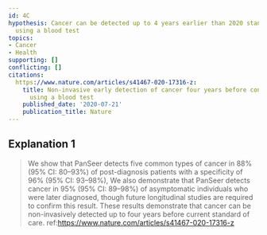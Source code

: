 ```yaml
---
id: 4C
hypothesis: Cancer can be detected up to 4 years earlier than 2020 standard of care
  using a blood test
topics:
- Cancer
- Health
supporting: []
conflicting: []
citations:
  https://www.nature.com/articles/s41467-020-17316-z:
    title: Non-invasive early detection of cancer four years before conventional diagnosis
      using a blood test
    published_date: '2020-07-21'
    publication_title: Nature
---
```

## Explanation 1

> We show that PanSeer detects five common types of cancer in 88% (95% CI: 80–93%) of post-diagnosis patients with a specificity of 96% (95% CI: 93–98%), We also demonstrate that PanSeer detects cancer in 95% (95% CI: 89–98%) of asymptomatic individuals who were later diagnosed, though future longitudinal studies are required to confirm this result. These results demonstrate that cancer can be non-invasively detected up to four years before current standard of care.
> ref:https://www.nature.com/articles/s41467-020-17316-z
